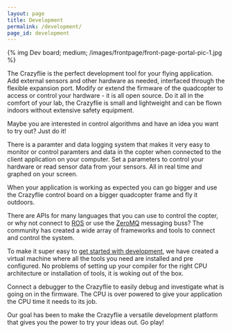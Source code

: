```yaml
---
layout: page
title: Development
permalink: /development/
page_id: development
---
```


{% img Dev board; medium; /images/frontpage/front-page-portal-pic-1.jpg %}

The Crazyflie is the perfect development tool for your flying application. Add external
sensors and other hardware as needed, interfaced through the flexible expansion 
port. Modify or extend the firmware of the quadcopter to access or control your 
hardware - it is all open source. Do it all in the comfort of your
lab, the Crazyflie is small and lightweight and can be flown indoors without 
extensive safety equipment.

Maybe you are interested in 
control algorithms and have an idea you want to try out? Just do it!

There is a paramter and data logging system that makes it very easy to monitor
or control paramters and data in the copter when connected to the client 
application on your computer. Set a parameters to control your hardware or 
read sensor data from your sensors. All in real time and graphed on your screen.
 
When your application is working as expected you can go bigger and use the Crazyflie 
control board on a bigger quadcopter frame and fly it outdoors.  

There are APIs for many languages that you can use to control the copter, or 
why not connect to [ROS](http://www.ros.org/) or use the 
[ZeroMQ](http://zeromq.org/) messaging buss? The community has 
created a wide array of frameworks and tools to connect and control the system.

To make it super easy to [get started with development](/getting-started-with-development/), we have created a 
virtual machine where all the tools you need are installed and pre configured.
No problems of setting up your compiler for the right CPU architecture or 
installation of tools, it is woking out of the box.

Connect a debugger to the Crazyflie to easily debug and investigate what is 
going on in the firmware. The CPU is over powered to give your application the 
CPU time it needs to its job. 

Our goal has been to make the Crazyflie a versatile development platform that 
gives you the power to try your ideas out. Go play!